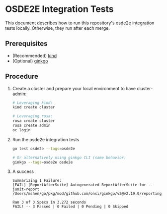 # OSDE2E Integration Tests

This document describes how to run this repository's osde2e integration tests locally. Otherwise, they run after each
merge.

## Prerequisites

* (Recommended) [kind](https://kind.sigs.k8s.io/)
* (Optional) [ginkgo](https://onsi.github.io/ginkgo/#ginkgo-cli-overview)

## Procedure

1. Create a cluster and prepare your local environment to have cluster-admin:

    ```bash
    # Leveraging kind:
    kind create cluster
   
    # Leveraging rosa:
    rosa create cluster
    rosa create admin
    oc login
    ```

2. Run the osde2e integration tests

    ```bash
    go test osde2e --tags=osde2e
   
    # Or alternatively using ginkgo CLI (same behavior)
    ginkgo --tags=osde2e osde2e
    ```

3. A success

    ```
    Summarizing 1 Failure:
    [FAIL] [ReportAfterSuite] Autogenerated ReportAfterSuite for --junit-report
    /Users/mshen/go/pkg/mod/github.com/onsi/ginkgo/v2@v2.19.0/reporting_dsl.go:194

    Ran 3 of 3 Specs in 3.272 seconds
    FAIL! -- 3 Passed | 0 Failed | 0 Pending | 0 Skipped
    ```